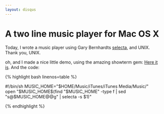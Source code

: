 ```yaml
---
layout: disqus
---
```

A two line music player for Mac OS X
=====

Today, I wrote a music player using Gary Bernhardts [selecta](https://github.com/garybernhardt/selecta), and UNIX.
Thank you, UNIX.

oh, and I made a nice little demo, using the amazing showterm gem:
[Here it is](http://showterm.io/18965b0e12b58a8f5cbe2).
And the code:

{% highlight bash linenos=table %}

#!/bin/sh
MUSIC_HOME="$HOME/Music/iTunes/iTunes Media/Music/"
open "$MUSIC_HOME$(find "$MUSIC_HOME" -type f | sed "s@$MUSIC_HOME@@g" | selecta -s $1)"

{% endhighlight %}

